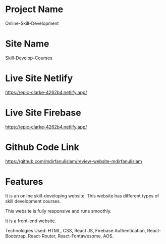 # Project Name
Online-Skill-Development

# Site Name
Skill-Develop-Courses

# Live Site Netlify
https://epic-clarke-4262b4.netlify.app/

# Live Site Firebase
https://epic-clarke-4262b4.netlify.app/

# Github Code Link
https://github.com/mdirfanulislam/review-website-mdirfanulislam

# Features
It is an online skill-developing website. This website has different types of
skill development courses.

This website is fully responsive and runs smoothly.

It is a front-end website.

Technologies Used: HTML, CSS, React JS, Firebase Authentication, React-Bootstrap, React-Router, React-Fontawesome, AOS.